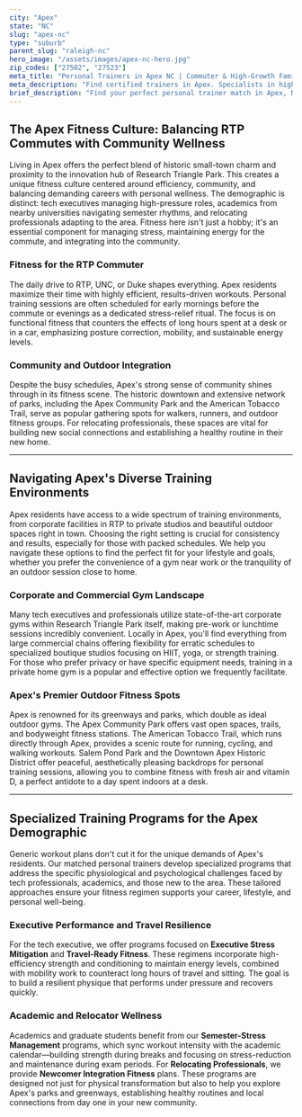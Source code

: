 ```yaml
---
city: "Apex"
state: "NC"
slug: "apex-nc"
type: "suburb"
parent_slug: "raleigh-nc"
hero_image: "/assets/images/apex-nc-hero.jpg"
zip_codes: ["27502", "27523"]
meta_title: "Personal Trainers in Apex NC | Commuter & High-Growth Family Fitness"
meta_description: "Find certified trainers in Apex. Specialists in high-growth residential communities, accessible gyms, and managing commuter schedules."
brief_description: "Find your perfect personal trainer match in Apex, NC. Our service connects busy RTP commuters—tech executives, academics, and relocating professionals—with certified trainers who understand your demanding schedule. Whether you need early morning sessions before heading to Research Triangle Park, stress-management workouts for academic life, or guidance navigating local fitness options, we match you with experts in executive fitness, tech worker wellness, and newcomer integration. Stop wasting time searching and start achieving your health goals with a trainer tailored to Apex's unique commuter lifestyle. Get matched today and transform your fitness journey."
---
```

## The Apex Fitness Culture: Balancing RTP Commutes with Community Wellness

Living in Apex offers the perfect blend of historic small-town charm and proximity to the innovation hub of Research Triangle Park. This creates a unique fitness culture centered around efficiency, community, and balancing demanding careers with personal wellness. The demographic is distinct: tech executives managing high-pressure roles, academics from nearby universities navigating semester rhythms, and relocating professionals adapting to the area. Fitness here isn't just a hobby; it's an essential component for managing stress, maintaining energy for the commute, and integrating into the community.

### Fitness for the RTP Commuter

The daily drive to RTP, UNC, or Duke shapes everything. Apex residents maximize their time with highly efficient, results-driven workouts. Personal training sessions are often scheduled for early mornings before the commute or evenings as a dedicated stress-relief ritual. The focus is on functional fitness that counters the effects of long hours spent at a desk or in a car, emphasizing posture correction, mobility, and sustainable energy levels.

### Community and Outdoor Integration

Despite the busy schedules, Apex's strong sense of community shines through in its fitness scene. The historic downtown and extensive network of parks, including the Apex Community Park and the American Tobacco Trail, serve as popular gathering spots for walkers, runners, and outdoor fitness groups. For relocating professionals, these spaces are vital for building new social connections and establishing a healthy routine in their new home.

---

## Navigating Apex's Diverse Training Environments

Apex residents have access to a wide spectrum of training environments, from corporate facilities in RTP to private studios and beautiful outdoor spaces right in town. Choosing the right setting is crucial for consistency and results, especially for those with packed schedules. We help you navigate these options to find the perfect fit for your lifestyle and goals, whether you prefer the convenience of a gym near work or the tranquility of an outdoor session close to home.

### Corporate and Commercial Gym Landscape

Many tech executives and professionals utilize state-of-the-art corporate gyms within Research Triangle Park itself, making pre-work or lunchtime sessions incredibly convenient. Locally in Apex, you'll find everything from large commercial chains offering flexibility for erratic schedules to specialized boutique studios focusing on HIIT, yoga, or strength training. For those who prefer privacy or have specific equipment needs, training in a private home gym is a popular and effective option we frequently facilitate.

### Apex's Premier Outdoor Fitness Spots

Apex is renowned for its greenways and parks, which double as ideal outdoor gyms. The Apex Community Park offers vast open spaces, trails, and bodyweight fitness stations. The American Tobacco Trail, which runs directly through Apex, provides a scenic route for running, cycling, and walking workouts. Salem Pond Park and the Downtown Apex Historic District offer peaceful, aesthetically pleasing backdrops for personal training sessions, allowing you to combine fitness with fresh air and vitamin D, a perfect antidote to a day spent indoors at a desk.

---

## Specialized Training Programs for the Apex Demographic

Generic workout plans don't cut it for the unique demands of Apex's residents. Our matched personal trainers develop specialized programs that address the specific physiological and psychological challenges faced by tech professionals, academics, and those new to the area. These tailored approaches ensure your fitness regimen supports your career, lifestyle, and personal well-being.

### Executive Performance and Travel Resilience

For the tech executive, we offer programs focused on **Executive Stress Mitigation** and **Travel-Ready Fitness**. These regimens incorporate high-efficiency strength and conditioning to maintain energy levels, combined with mobility work to counteract long hours of travel and sitting. The goal is to build a resilient physique that performs under pressure and recovers quickly.

### Academic and Relocator Wellness

Academics and graduate students benefit from our **Semester-Stress Management** programs, which sync workout intensity with the academic calendar—building strength during breaks and focusing on stress-reduction and maintenance during exam periods. For **Relocating Professionals**, we provide **Newcomer Integration Fitness** plans. These programs are designed not just for physical transformation but also to help you explore Apex's parks and greenways, establishing healthy routines and local connections from day one in your new community.